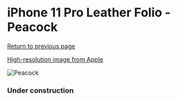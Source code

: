 # iPhone 11 Pro Leather Folio - Peacock

[Return to previous page](/iphone_11)

[High-resolution image from Apple](https://store.storeimages.cdn-apple.com/8756/as-images.apple.com/is/MY1M2?wid=4500&hei=4500&fmt=png)

<div style="width: 384px"><img src="/everyphone/MY1M2.png" alt="Peacock"></div>

### Under construction
